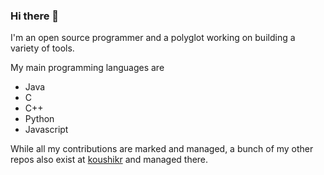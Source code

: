 ### Hi there 👋

I'm an open source programmer and a polyglot working on building a variety of tools. 

My main programming languages are 

- Java
- C
- C++
- Python
- Javascript

While all my contributions are marked and managed, a bunch of my other repos also exist at [koushikr](https://github.com/koushikr) and managed there. 
